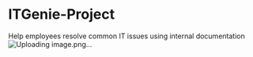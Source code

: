 # ITGenie-Project
Help employees resolve common IT issues using internal documentation![Uploading image.png…]()

